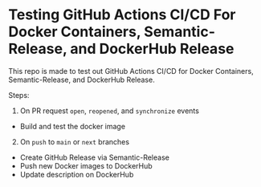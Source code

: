# Testing GitHub Actions CI/CD For Docker Containers, Semantic-Release, and DockerHub Release

This repo is made to test out GitHub Actions CI/CD for Docker Containers, Semantic-Release, and DockerHub Release.

Steps:
1. On PR request `open`, `reopened`, and `synchronize` events
  * Build and test the docker image
2. On `push` to `main` or `next` branches
  * Create GitHub Release via Semantic-Release
  * Push new Docker images to DockerHub
  * Update description on DockerHub
